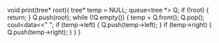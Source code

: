 void print(tree* root){
    tree* temp = NULL;
    queue<tree *> Q;
    if (!root) {
        return;
    }
    Q.push(root);
    while (!Q.empty()) {
        temp = Q.front();
        Q.pop();
        cout<<temp->data<<" ";
         if (temp->left) {
            Q.push(temp->left);
        }
        if (temp->right) {
            Q.push(temp->right);
        }
    }
}
